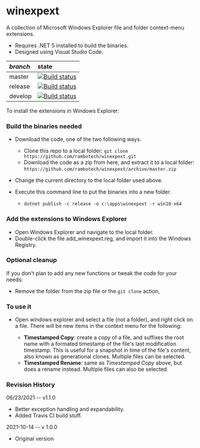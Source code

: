 # winexpext
A collection of Microsoft Windows Explorer file and folder context-menu extensions.

- Requires .NET 5 installed to build the binaries.
- Designed using Visual Studio Code.

| *branch* | state |
| :--- | :--- |
| master | [![Build status](https://app.travis-ci.com/rambotech/winexpext.svg?branch=master)](https://app.travis-ci.com/rambotech/winexpext) |
| release | [![Build status](https://app.travis-ci.com/rambotech/winexpext.svg?branch=release)](https://app.travis-ci.com/rambotech/winexpext) |
| develop | [![Build status](https://app.travis-ci.com/rambotech/winexpext.svg?branch=develop)](https://app.travis-ci.com/rambotech/winexpext) |

To install the extensions in Windows Explorer:

### Build the binaries needed

- Download the code, one of the two following ways.

    - Clone this repo to a local folder: ```git clone https://github.com/rambotech/winexpext.git```
    - Download the code as a zip from here, and extract it to a local folder: ```https://github.com/rambotech/winexpext/archive/master.zip```

- Change the current directory to the local folder used above.
- Execute this command line to put the binaries into a new folder.
    - ```dotnet publish -c release -o c:\apps\winexpext -r win10-x64```

### Add the extensions to Windows Explorer

- Open Windows Explorer and navigate to the local folder.
- Double-click the file add_winexpext.reg, and import it into the Windows Registry.

### Optional cleanup

If you don't plan to add any new functions or tweak the code for your needs:
- Remove the folder from the zip file or the ``` git clone ``` action,

### To use it

- Open windows explorer and select a file (not a folder), and right click on a file.  There will be new items in the context menu for the following:

    - **Timestamped Copy**: create a copy of a file, and suffixes the root name with a formated timestamp of the file's last modification timestamp.  This is useful for a snapshot in time of the file's content, also known as generational clones.  Multiple files can be selected.
    - **Timestamped Rename**: same as *Timestamped Copy* above, but does a rename instead.  Multiple files can also be selected.

### Revision History

06/23/2021 -- v1.1.0
- Better exception handling and expandability.
- Added Travis CI build stuff.

2021-10-14 -- v 1.0.0
- Original version

